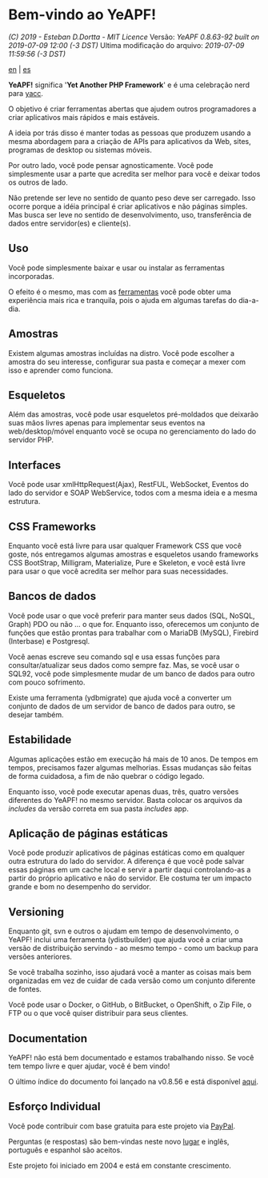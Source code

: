 # **Bem-vindo ao YeAPF!**

*(C) 2019 - Esteban D.Dortta - MIT Licence*
Versão: *YeAPF 0.8.63-92 built on 2019-07-09 12:00 (-3 DST)*
Ultima modificação do arquivo: *2019-07-09 11:59:56 (-3 DST)*

[en](readme-en.md) | [es](readme-es.md) 

**YeAPF!** significa '**Yet Another PHP Framework**' e é uma celebração nerd para [yacc](https://whatis.techtarget.com/definition/yacc-yet-another-compiler-compiler).

O objetivo é criar ferramentas abertas que ajudem outros programadores a criar aplicativos mais rápidos e mais estáveis.

A ideia por trás disso é manter todas as pessoas que produzem usando a mesma abordagem para a criação de APIs para aplicativos da Web, sites, programas de desktop ou sistemas móveis.

Por outro lado, você pode pensar agnosticamente. Você pode simplesmente usar a parte que acredita ser melhor para você e deixar todos os outros de lado.

Não pretende ser leve no sentido de quanto peso deve ser carregado. Isso ocorre porque a idéia principal é criar aplicativos e não páginas simples. Mas busca ser leve no sentido de desenvolvimento, uso, transferência de dados entre servidor(es) e cliente(s).

## Uso
Você pode simplesmente baixar e usar ou instalar as ferramentas incorporadas.

O efeito é o mesmo, mas com as [ferramentas](http://www.yeapf.com/wp/?p=455) você pode obter uma experiência mais rica e tranquila, pois o ajuda em algumas tarefas do dia-a-dia.

## Amostras
Existem algumas amostras incluídas na distro. Você pode escolher a amostra do seu interesse, configurar sua pasta e começar a mexer com isso e aprender como funciona.

## Esqueletos
Além das amostras, você pode usar esqueletos pré-moldados que deixarão suas mãos livres apenas para implementar seus eventos na web/desktop/móvel enquanto você se ocupa no gerenciamento do lado do servidor PHP.

## Interfaces
Você pode usar xmlHttpRequest(Ajax), RestFUL, WebSocket, Eventos do lado do servidor e SOAP WebService, todos com a mesma ideia e a mesma estrutura.

## CSS Frameworks
Enquanto você está livre para usar qualquer Framework CSS que você goste, nós entregamos algumas amostras e esqueletos usando frameworks CSS BootStrap, Milligram, Materialize, Pure e Skeleton, e você está livre para usar o que você acredita ser melhor para suas necessidades.

## Bancos de dados
Você pode usar o que você preferir para manter seus dados (SQL, NoSQL, Graph) PDO ou não ... o que for. Enquanto isso, oferecemos um conjunto de funções que estão prontas para trabalhar com o MariaDB (MySQL), Firebird (Interbase) e Postgresql.

Você aenas escreve seu comando sql e usa essas funções para consultar/atualizar seus dados como sempre faz. Mas, se você usar o SQL92, você pode simplesmente mudar de um banco de dados para outro com pouco sofrimento.

Existe uma ferramenta (ydbmigrate) que ajuda você a converter um conjunto de dados de um servidor de banco de dados para outro, se desejar também.

## Estabilidade
Algumas aplicações estão em execução há mais de 10 anos. De tempos em tempos, precisamos fazer algumas melhorias. Essas mudanças são feitas de forma cuidadosa, a fim de não quebrar o código legado.

Enquanto isso, você pode executar apenas duas, três, quatro versões diferentes do YeAPF! no mesmo servidor. Basta colocar os arquivos da *includes* da versão correta em sua pasta *includes* app.

## Aplicação de páginas estáticas
Você pode produzir aplicativos de páginas estáticas como em qualquer outra estrutura do lado do servidor. A diferença é que você pode salvar essas páginas em um cache local e servir a partir daqui controlando-as a partir do próprio aplicativo e não do servidor. Ele costuma ter um impacto grande e bom no desempenho do servidor.

## Versioning
Enquanto git, svn e outros o ajudam em tempo de desenvolvimento, o YeAPF! inclui uma ferramenta (ydistbuilder) que ajuda você a criar uma versão de distribuição servindo - ao mesmo tempo - como um backup para versões anteriores.

Se você trabalha sozinho, isso ajudará você a manter as coisas mais bem organizadas em vez de cuidar de cada versão como um conjunto diferente de fontes.

Você pode usar o Docker, o GitHub, o BitBucket, o OpenShift, o Zip File, o FTP ou o que você quiser distribuir para seus clientes.

## Documentation
YeAPF! não está bem documentado e estamos trabalhando nisso.
Se você tem tempo livre e quer ajudar, você é bem vindo!

O último índice do documento foi lançado na v0.8.56 e está disponível [aqui](http://yeapf.com/doc/0.8.56/index.html).

## Esforço Individual
Você pode contribuir com base gratuita para este projeto via [PayPal](http://www.yeapf.com/paypal-en.html).

Perguntas (e respostas) são bem-vindas neste novo [lugar](http://answers.yeapf.com/) e inglês, português e espanhol são aceitos.

Este projeto foi iniciado em 2004 e está em constante crescimento.